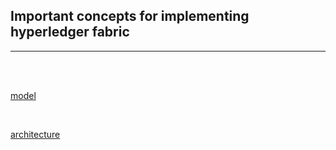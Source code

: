 ## Important concepts for implementing hyperledger fabric
---

<br />
<br />


[model](https://hyperledger-fabric.readthedocs.io/en/latest/fabric_model.html#privacy-through-channels)

<br />

[architecture](https://hyperledger-fabric.readthedocs.io/en/latest/arch-deep-dive.html#peer)

<br />

